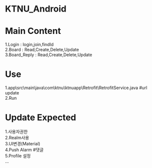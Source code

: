 # KTNU_Android

# Main Content
1.Login : login,join,findId<br>
2.Board : Read,Create,Delete,Update<Br>
3.Board_Reply : Read,Create,Delete,Update<br>

# Use
1.app\src\main\java\com\ktnu\ktnuapp\Retrofit\RetrofitService.java  #url update <br>
2.Run<br>

# Update Expected
1.사용자권한<br>
2.Realm사용<br>
3.UI변경(Material)<Br>
4.Push Alarm #댓글<Br>
5.Profile 설정<Br>
...
